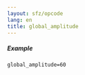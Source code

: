 ```yaml
---
layout: sfz/opcode
lang: en
title: global_amplitude
---
```

##### Example

```
global_amplitude=60
```
